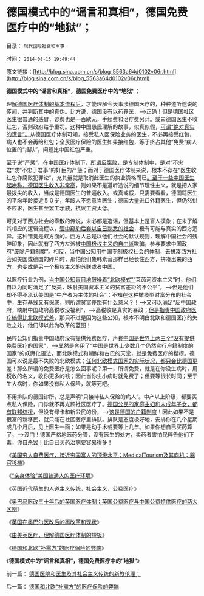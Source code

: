 # 德国模式中的“谣言和真相”，德国免费医疗中的“地狱”；

目录： `现代国际社会和军事` 

时间： `2014-08-15 19:49:44` 

原文链接：[http://blog.sina.com.cn/s/blog_5563a64d0102v06r.html](http://blog.sina.com.cn/s/blog_5563a64d0102v06r.html)

**德国模式中的“谣言和真相”，德国免费医疗中的“地狱”**；

理[解德国医疗体制的基本流程后](../../../2014/8/13/由美英医疗，理解德国医疗体制的短板.md)，才能理解今天事涉德国医疗的，种种道听途说的传闻，并判断其中的真伪。比方说，德国没有以药养医，——>正确！但是德国社区医生很普通的感冒，诊费也是一百欧元，手续费和治疗费另计。或曰德国医生不收红包，否则政府给予重罚。这种中国愚民理解的故事，似真似假，[可谓“绝对真实的谎言”。](../../../2014/1/7/实例理解“真实的谎言”的老技术.md)从德国医疗体制可知，接受私人医保险业务的医生，不必再接受红包，病人也不会再给红包；全民医疗保险的医生如果接红包，等于挤占其他“免费”病人位置的“插队”，问题比中国红包严重。

至于说“严惩”，在中国医疗体制下，[所谓反腐败，](../../../2013/6/22/反腐败只是宣传和安慰，临时工说明政府边际的客观存在.md)是专制体制中，是对“不忠君”或“不忠于君事”的奸臣的严惩；而对于德国医疗体制来说，根本不存在“医生收红包作腐败犯罪论”，充其量就是取消此医生的执业资格而已[。至于一些中国医生起哄称，德国医生收入非常高](../../../2014/1/29/“公务员加薪”的医疗版，愚民“看不起病”是自作自受.md)，则如果不是道听途说的细节理性主义，就是把人家最拨尖的收入，当成是德国医生的普遍收入。或真或假，只需要看看，德国籍医生的平均年龄接近５０岁，年龄人不愿意当医生；德国大量进口外籍医生，但仍然供不应求，医生甚至罢工示威，抗议工资太低。

可见对于西方社会的零散的传说，未必都是造谣，但基本上是盲人摸象；在未了解其相应的逻辑流程以，[管中窥豹后套以自已熟悉的社会](../../../2012/5/7/乌托邦的诸神与天堂.md)，极有可能与真实的西方迥异。这种错觉是双方面的。西方人总是以他们社会的默认规则，理解中国社会的残碎印象，因此就有了西方左派被[中国极权主义的自由派](../../../2014/8/12/极权主义的自由派，通往奴役之路的急行锋，阶级斗争的无间道.md)欺骗，参与要求中国政府“废除户籍制度”。相反，当中国公知用中国专制极权社会的体制，去拼凑西方社会如美国或德国的碎片时，那怕他们象韩素音那样已经长住西方，拼凑出来的西方，也变成是另一个极权主义的苏联或者中国。

以医疗行业为例，[当中国公知盲目地鼓噪着“北欧模式”“](../../../2013/5/3/社会主义的痼疾，无法界定“成本与效益”的逻辑关系.md)莱茵河资本主义”时，他们自以为同时满足了“反美，映射美国资本主义的贫富差距的不公平”，——>但是他们却不得不承认美国是“中产者为主体的社会”；不知在这种橄榄型财富分布的社会中，生存基线又有保底，则所谓贫富差距有什么意义？！——>又可以满足“反中国政府，映射中国政府高税收没福利”，——>高税收是真实的暴政；[但是指责中国政府医疗搞得比北欧模式差](../../../2011/6/27/北欧模式的神话并不复杂.md)，那只不过是因为这些公知，根本不明白北欧和德国医疗的失败之处，他们却以此为改革的蓝图！

民粹公知们指责中国政府没有提供免费医疗，声[称中国是世界上两三个“没有提供免费医疗的国家”，——>](../../../2014/7/17/why“公立医疗，免费医疗，生命无价”都是传统的反人类情结？.md)显然是套用了“中国是世界上少数几个仍然实行户籍制度的国家”的妖魔化语法，而北欧模式和朝鲜和古巴的天堂，就是免费医疗的楷模。德国可以说是最不失败的北欧模式；[任何北欧模式国家的实际状况，都只会比德国更](../../../2011/6/26/瑞典模式的北欧神话还会延续一段时间.md)差！那么所谓的免费医疗是怎么回事呢？第一，所谓免费，就是在你没生病时，用税收的名义，收你更多的钱；因此当你生小病时就免费了；但要等很长时间；至于生大病时，你如果没有私人保险，就等死吧。

不用排队的德国诊所，总是声明“只接待私人保险的病人”。中产以上阶级，都要买点私人保险，门诊就不再光顾社区医疗了。[德国公民的家庭主妇和未成年子女，都有联邦综援](../../../2011/6/30/男女平等和女权运动鼓吹的不平等.md)，但没有绿卡和新公民的份，——>[这是德国的户籍制度](../../../2009/9/1/为什么地方财政社会保障排外是理所当然的.md)！因此如果不是很富的新移民，就只能在社区医疗里排队。排队是态度极好地，安排你在几个星期或几个月后，见上医生一面；如果是动手术或要等上几年。如果你想自已买药算了，——>没门！德国严格地医药分管，没有医生的处方，卖药者害怕民粹告他们下毒，你自杀罢！比自已买药治病要容易得多！

《[美国穷人自费医疗，接近穷国富人的顶级水平；MedicalTourism及其商机；器官移植](../../../2014/8/8/美国穷人自费优质医疗，MedicalTourism，后发优势和无比的优越性.md)》

《[“亲身体验”美国普通人的医疗环境](../../../2014/8/9/“亲身体验”美国普通居民的医疗环境.md)》

《[英国近代萌生的人道主义传统，社会主义，公费医疗](../../../2014/8/10/英国近代萌生的人道主义传统，社会主义，公费医疗.md)》

《[奥巴马医改三十年后的英国医疗体制；英国公费医疗与中国公费特供医疗的两大区别](../../../2014/8/11/奥巴马医改三十年后的英国医疗体制.md)》

《[英国在奥巴尔医改后的再改革和现状](../../../2014/8/12/英国在奥巴尔医改后的再改革和现状.md)》

《[由美英医疗，理解德国医疗体制的短板](../../../2014/8/13/由美英医疗，理解德国医疗体制的短板.md)》

《[德国和北欧“补需方”的医疗保险的弊端](../../../2014/8/14/德国和北欧“补需方”的医疗保险的弊端.md)》

《**德国模式中的“谣言和真相”，德国免费医疗中的“地狱”**》

前一篇： [德国医院和医生及其社会主义传统的新教伦理；](../../../2014/8/16/德国医院和医生及其社会主义传统的新教伦理；.md)

后一篇： [德国和北欧“补需方”的医疗保险的弊端](../../../2014/8/14/德国和北欧“补需方”的医疗保险的弊端.md)

